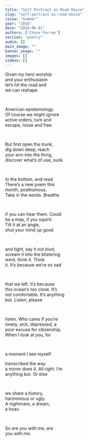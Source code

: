```yaml
---
title: "Self Portrait as Road Movie"
slug: "self-portrait-as-road-movie"
issue: "Summer"
year: "2018"
date: "2018-06-01"
authors: ['Chase Ferree']
section: "poetry"
audio: []
main_image: ""
banner_image: ""
images: []
videos: []
---
```

  
 Given my hero worship  
 and your enthusiasm  
 let’s hit the road and  
 we can reshape

  

 American epistemology.  
 Of course we might ignore  
 active orders, turn and  
 escape, loose and free.

  

 But first open the trunk,  
 dig down deep, reach  
 your arm into the thing,  
 discover what’s of use, sunk

  

 to the bottom, and read.  
 There’s a new poem this  
 month, posthumous.  
 Take in the words. Breathe

  

 if you can hear them. Could  
 be a map, if you squint.  
 Tilt it at an angle,  
 shut your mind up good

  

 and tight, say it out loud,  
 scream it into the blistering  
 wind, think it. Think  
 it. It’s because we’re so sad

  

 that we left. It’s because  
 this ocean’s too close. It’s  
 not comfortable. It’s anything  
 but. Listen, please

  

 listen. Who cares if you’re  
 lonely, sick, depressed, a  
 poor excuse for citizenship.  
 When I look at you, for

  

 a moment I see myself

 transcribed the way  
 a mirror does it. All right. I’m  
 anything but. Or else

  

 we share a history,  
 harmonious or ugly.  
 A nightmare, a dream,  
 a hoax.

  

 So are you with me, are  
 you with me.

